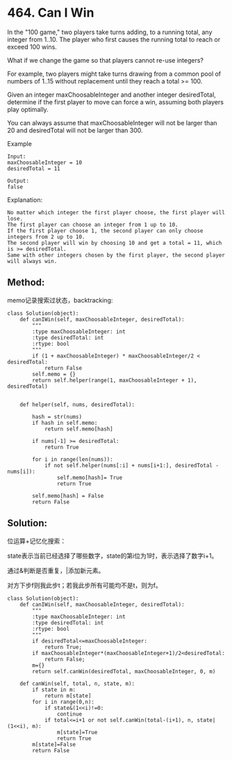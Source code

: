 # 464. Can I Win

In the "100 game," two players take turns adding, to a running total, any integer from 1..10. The player who first causes the running total to reach or exceed 100 wins.

What if we change the game so that players cannot re-use integers?

For example, two players might take turns drawing from a common pool of numbers of 1..15 without replacement until they reach a total >= 100.

Given an integer maxChoosableInteger and another integer desiredTotal, determine if the first player to move can force a win, assuming both players play optimally.

You can always assume that maxChoosableInteger will not be larger than 20 and desiredTotal will not be larger than 300.

Example

    Input:
    maxChoosableInteger = 10
    desiredTotal = 11
    
    Output:
    false

Explanation:

    No matter which integer the first player choose, the first player will lose.
    The first player can choose an integer from 1 up to 10.
    If the first player choose 1, the second player can only choose integers from 2 up to 10.
    The second player will win by choosing 10 and get a total = 11, which is >= desiredTotal.
    Same with other integers chosen by the first player, the second player will always win.

## Method:
memo记录搜索过状态，backtracking:

    class Solution(object):
        def canIWin(self, maxChoosableInteger, desiredTotal):
            """
            :type maxChoosableInteger: int
            :type desiredTotal: int
            :rtype: bool
            """
            if (1 + maxChoosableInteger) * maxChoosableInteger/2 < desiredTotal:
                return False
            self.memo = {}
            return self.helper(range(1, maxChoosableInteger + 1), desiredTotal)
    
            
        def helper(self, nums, desiredTotal):
            
            hash = str(nums)
            if hash in self.memo:
                return self.memo[hash]
            
            if nums[-1] >= desiredTotal:
                return True
                
            for i in range(len(nums)):
                if not self.helper(nums[:i] + nums[i+1:], desiredTotal - nums[i]):
                    self.memo[hash]= True
                    return True
                
            self.memo[hash] = False
            return False
            
## Solution:
位运算+记忆化搜索：

state表示当前已经选择了哪些数字，state的第i位为1时，表示选择了数字i+1。

通过&判断是否重复，|添加新元素。

对方下步f则我此步t；若我此步所有可能均不是t，则为f。

    class Solution(object):
        def canIWin(self, maxChoosableInteger, desiredTotal):
            """
            :type maxChoosableInteger: int
            :type desiredTotal: int
            :rtype: bool
            """
            if desiredTotal<=maxChoosableInteger:
                return True;
            if maxChoosableInteger*(maxChoosableInteger+1)/2<desiredTotal:
                return False;
            m={}
            return self.canWin(desiredTotal, maxChoosableInteger, 0, m)
        
        def canWin(self, total, n, state, m):
            if state in m:
                return m[state]
            for i in range(0,n):
                if state&(1<<i)!=0:
                    continue
                if total<=i+1 or not self.canWin(total-(i+1), n, state|(1<<i), m):
                    m[state]=True
                    return True
            m[state]=False
            return False            
